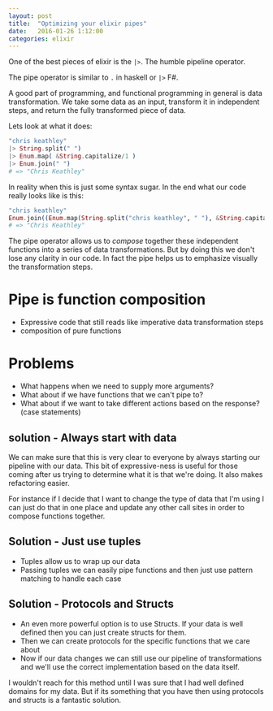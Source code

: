 ```yaml
---
layout: post
title:  "Optimizing your elixir pipes"
date:   2016-01-26 1:12:00
categories: elixir
---
```


One of the best pieces of elixir is the `|>`. The humble pipeline operator.

The pipe operator is similar to `.` in haskell or `|>` F#.

A good part of programming, and functional programming in general is data transformation. We take some data as an input, transform it in independent steps, and return the fully transformed piece of data.

Lets look at what it does:

```elixir
"chris keathley"
|> String.split(" ")
|> Enum.map( &String.capitalize/1 )
|> Enum.join(" ")
# => "Chris Keathley"
```

In reality when this is just some syntax sugar. In the end what our code really looks like is this:

```elixir
"chris keathley"
Enum.join((Enum.map(String.split("chris keathley", " "), &String.capitalize/1 ), " ")
# => "Chris Keathley"
```

The pipe operator allows us to *compose* together these independent functions into a series of data transformations. But by doing this we don't lose any clarity in our code. In fact the pipe helps us to emphasize visually the transformation steps.

# Pipe is function composition
* Expressive code that still reads like imperative data transformation steps
* composition of pure functions

# Problems
* What happens when we need to supply more arguments?
* What about if we have functions that we can't pipe to?
* What about if we want to take different actions based on the response? (case statements)

## solution - Always start with data

We can make sure that this is very clear to everyone by always starting our pipeline with our data. This bit of expressive-ness is useful for those coming after us trying to determine what it is that we're doing. It also makes refactoring easier.

For instance if I decide that I want to change the type of data that I'm using I can just do that in one place and update any other call sites in order to compose functions together.

## Solution - Just use tuples

* Tuples allow us to wrap up our data
* Passing tuples we can easily pipe functions and then just use pattern matching to handle each case

## Solution - Protocols and Structs

* An even more powerful option is to use Structs. If your data is well defined then you can just create structs for them.
* Then we can create protocols for the specific functions that we care about
* Now if our data changes we can still use our pipeline of transformations and we'll use the correct implementation based on the data itself.

I wouldn't reach for this method until I was sure that I had well defined domains for my data. But if its something that you have then using protocols and structs is a fantastic solution.
